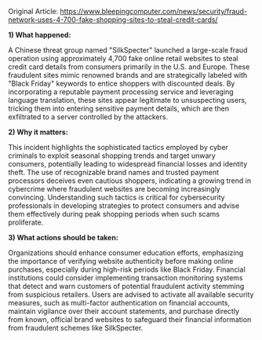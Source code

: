 Original Article: https://www.bleepingcomputer.com/news/security/fraud-network-uses-4-700-fake-shopping-sites-to-steal-credit-cards/

**1) What happened:**

A Chinese threat group named "SilkSpecter" launched a large-scale fraud operation using approximately 4,700 fake online retail websites to steal credit card details from consumers primarily in the U.S. and Europe. These fraudulent sites mimic renowned brands and are strategically labeled with "Black Friday" keywords to entice shoppers with discounted deals. By incorporating a reputable payment processing service and leveraging language translation, these sites appear legitimate to unsuspecting users, tricking them into entering sensitive payment details, which are then exfiltrated to a server controlled by the attackers.

**2) Why it matters:**

This incident highlights the sophisticated tactics employed by cyber criminals to exploit seasonal shopping trends and target unwary consumers, potentially leading to widespread financial losses and identity theft. The use of recognizable brand names and trusted payment processors deceives even cautious shoppers, indicating a growing trend in cybercrime where fraudulent websites are becoming increasingly convincing. Understanding such tactics is critical for cybersecurity professionals in developing strategies to protect consumers and advise them effectively during peak shopping periods when such scams proliferate.

**3) What actions should be taken:**

Organizations should enhance consumer education efforts, emphasizing the importance of verifying website authenticity before making online purchases, especially during high-risk periods like Black Friday. Financial institutions could consider implementing transaction monitoring systems that detect and warn customers of potential fraudulent activity stemming from suspicious retailers. Users are advised to activate all available security measures, such as multi-factor authentication on financial accounts, maintain vigilance over their account statements, and purchase directly from known, official brand websites to safeguard their financial information from fraudulent schemes like SilkSpecter.